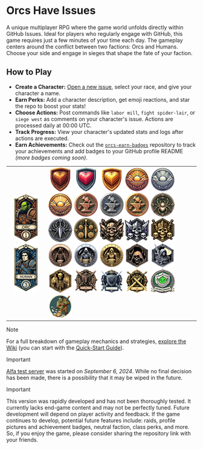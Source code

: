 # Orcs Have Issues

A unique multiplayer RPG where the game world unfolds directly within GitHub Issues. Ideal for players who regularly engage with GitHub, this game requires just a few minutes of your time each day. The gameplay centers around the conflict between two factions: Orcs and Humans. Choose your side and engage in sieges that shape the fate of your faction.

## How to Play

- **Create a Character:** [Open a new issue](https://github.com/MikeAmputer/orcs-have-issues/issues/new/choose), select your race, and give your character a name.
- **Earn Perks:** Add a character description, get emoji reactions, and star the repo to boost your stats!
- **Choose Actions:** Post commands like `labor mill`, `fight spider-lair`, or `siege west` as comments on your character's issue. Actions are processed daily at 00:00 UTC.
- **Track Progress:** View your character's updated stats and logs after actions are executed.
- **Earn Achievements:** Check out the [`orcs-earn-badges`](https://github.com/MikeAmputer/orcs-earn-badges) repository to track your achievements and add badges to your GitHub profile README _(more badges coming soon)_.

<table>
  <tr>
    <td width="90">
      <p align="center">
        <a><img src="https://github.com/MikeAmputer/orcs-earn-badges/blob/master/img/character/orc-1.png" alt="Level 1, Orc" title="Level 1, Orc" width="64"></a>
        <a><img src="https://github.com/MikeAmputer/orcs-earn-badges/blob/master/img/character/human-3.png" alt="Level 3, Orc" title="Level 3, Human" width="64"></a>
      </p>
    </td>
    <td>
      <img src="https://github.com/MikeAmputer/orcs-earn-badges/blob/master/img/reactions-bronze.png" alt="Reactions Bronze" title="Earn 5 heart emojis on your character issue" width="64">
      <img src="https://github.com/MikeAmputer/orcs-earn-badges/blob/master/img/reactions-silver.png" alt="Reactions Silver" title="Earn 25 heart emojis on your character issue" width="64">
      <img src="https://github.com/MikeAmputer/orcs-earn-badges/blob/master/img/reactions-gold.png" alt="Reactions Gold" title="Earn 100 heart emojis on your character issue" width="64">
      <img src="https://github.com/MikeAmputer/orcs-earn-badges/blob/master/img/cycles-bronze.png" alt="Cycles Bronze" title="Play for 10 days total" width="64">
      <img src="https://github.com/MikeAmputer/orcs-earn-badges/blob/master/img/cycles-silver.png" alt="Cycles Silver" title="Play for 100 days total" width="64">
      <img src="https://github.com/MikeAmputer/orcs-earn-badges/blob/master/img/cycles-gold.png" alt="Cycles Gold" title="Play for 365 days total" width="64">
      <img src="https://github.com/MikeAmputer/orcs-earn-badges/blob/master/img/craft-bronze.png" alt="Craft Bronze" title="Craft your first wargear" width="64">
      <img src="https://github.com/MikeAmputer/orcs-earn-badges/blob/master/img/craft-silver.png" alt="Craft Silver" title="Reach a combined wargear rank of 4" width="64">
      <img src="https://github.com/MikeAmputer/orcs-earn-badges/blob/master/img/craft-gold.png" alt="Craft Gold" title="Reach a combined wargear rank of 10" width="64">
      <img src="https://github.com/MikeAmputer/orcs-earn-badges/blob/master/img/spider-slayer-bronze.png" alt="Spider Slayer Bronze" title="Slay 10 spiders" width="64">
      <img src="https://github.com/MikeAmputer/orcs-earn-badges/blob/master/img/spider-slayer-silver.png" alt="Spider Slayer Silver" title="Slay 50 spiders" width="64">
      <img src="https://github.com/MikeAmputer/orcs-earn-badges/blob/master/img/spider-slayer-gold.png" alt="Spider Slayer Gold" title="Slay 250 spiders" width="64">
      <img src="https://github.com/MikeAmputer/orcs-earn-badges/blob/master/img/goblin-slayer-bronze.png" alt="Goblin Slayer Bronze" title="Slay 10 goblins" width="64">
      <img src="https://github.com/MikeAmputer/orcs-earn-badges/blob/master/img/goblin-slayer-silver.png" alt="Goblin Slayer Silver" title="Slay 50 goblins" width="64">
      <img src="https://github.com/MikeAmputer/orcs-earn-badges/blob/master/img/goblin-slayer-gold.png" alt="Goblin Slayer Gold" title="Slay 250 goblins" width="64">
      <img src="https://github.com/MikeAmputer/orcs-earn-badges/blob/master/img/bandit-slayer-bronze.png" alt="Bandit Slayer Bronze" title="Slay 10 bandits" width="64">
      <img src="https://github.com/MikeAmputer/orcs-earn-badges/blob/master/img/bandit-slayer-silver.png" alt="Bandit Slayer Silver" title="Slay 50 bandits" width="64">
      <img src="https://github.com/MikeAmputer/orcs-earn-badges/blob/master/img/bandit-slayer-gold.png" alt="Bandit Slayer Gold" title="Slay 250 bandits" width="64">
      <img src="https://github.com/MikeAmputer/orcs-earn-badges/blob/master/img/undead-slayer-bronze.png" alt="Undead Slayer Bronze" title="Slay 10 undead" width="64">
      <img src="https://github.com/MikeAmputer/orcs-earn-badges/blob/master/img/undead-slayer-silver.png" alt="Undead Slayer Silver" title="Slay 50 undead" width="64">
      <img src="https://github.com/MikeAmputer/orcs-earn-badges/blob/master/img/undead-slayer-gold.png" alt="Undead Slayer Gold" title="Slay 250 undead" width="64">
      <img src="https://github.com/MikeAmputer/orcs-earn-badges/blob/master/img/pvp-kills-bronze.png" alt="PvP Kills Bronze" title="Get 5 PvP kills" width="64">
      <img src="https://github.com/MikeAmputer/orcs-earn-badges/blob/master/img/pvp-kills-silver.png" alt="PvP Kills Silver" title="Get 25 PvP kills" width="64">
      <img src="https://github.com/MikeAmputer/orcs-earn-badges/blob/master/img/pvp-kills-gold.png" alt="PvP Kills Gold" title="Get 100 PvP kills" width="64">
      <img src="https://github.com/MikeAmputer/orcs-earn-badges/blob/master/img/newcomer.png" alt="Newcomer" title="Create a character issue" width="64">
      <img src="https://github.com/MikeAmputer/orcs-earn-badges/blob/master/img/clean-issue.png" alt="Clean Issue" title="Keep your character issue clean" width="64">
    </td>
  </tr>
</table>

> [!NOTE]
> For a full breakdown of gameplay mechanics and strategies, [explore the Wiki](https://github.com/MikeAmputer/orcs-have-issues/wiki) (you can start with the [Quick-Start Guide](https://github.com/MikeAmputer/orcs-have-issues/wiki/Quick-Start)).

> [!IMPORTANT]
> [Alfa test server](https://github.com/MikeAmputer/orcs-have-issues/issues/14) was started on _September 6, 2024_. While no final decision has been made, there is a possibility that it may be wiped in the future.

> [!IMPORTANT]
> This version was rapidly developed and has not been thoroughly tested. It currently lacks end-game content and may not be perfectly tuned. Future development will depend on player activity and feedback. If the game continues to develop, potential future features include: raids, profile pictures and achievement badges, neutral faction, class perks, and more. So, if you enjoy the game, please consider sharing the repository link with your friends.
